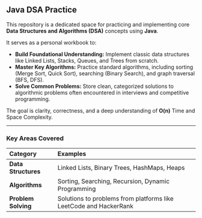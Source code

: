 ## Java DSA Practice

This repository is a dedicated space for practicing and implementing core **Data Structures and Algorithms (DSA)** concepts using **Java**.

It serves as a personal workbook to:

* **Build Foundational Understanding:** Implement classic data structures like Linked Lists, Stacks, Queues, and Trees from scratch.
* **Master Key Algorithms:** Practice standard algorithms, including sorting (Merge Sort, Quick Sort), searching (Binary Search), and graph traversal (BFS, DFS).
* **Solve Common Problems:** Store clean, categorized solutions to algorithmic problems often encountered in interviews and competitive programming.

The goal is clarity, correctness, and a deep understanding of $\mathbf{O(n)}$ Time and Space Complexity.

---

### Key Areas Covered

| Category | Examples |
| :--- | :--- |
| **Data Structures** | Linked Lists, Binary Trees, HashMaps, Heaps |
| **Algorithms** | Sorting, Searching, Recursion, Dynamic Programming |
| **Problem Solving** | Solutions to problems from platforms like LeetCode and HackerRank |